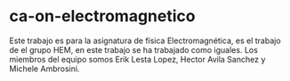 # ca-on-electromagnetico
Este trabajo es para la asignatura de física Electromagnética, es el trabajo de el grupo HEM, en este trabajo se ha trabajado como iguales. Los miembros del equipo somos Erik Lesta Lopez, Hector Avila Sanchez y Michele Ambrosini.
